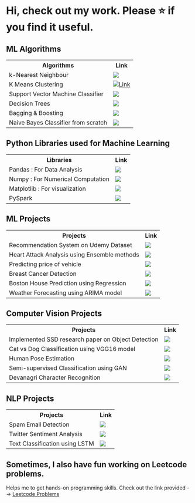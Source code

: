 # Hi, check out my work. Please ⭐ if you find it useful.


## ML Algorithms

<table>
<tr>
  <th> Algorithms </th>
  <th> Link </th>
</tr>
<tr>
  <td> k-Nearest Neighbour </td>
  <td> <a href="https://github.com/storytellingengineer/kNN_Classifier"><img src="https://raw.githubusercontent.com/storytellingengineer/my_repos/main/github.png"></a></td>
</tr>
<tr>
  <td> K Means Clustering </td>
  <td> <a href="https://github.com/storytellingengineer/KMeans_Clustering_Implementation"><img alt="Link" src="https://raw.githubusercontent.com/storytellingengineer/my_repos/main/github.png"></a></td>
</tr>
<tr>
  <td> Support Vector Machine Classifier </td>
  <td> <a href="https://github.com/storytellingengineer/SVM_Classifier"><img src="https://raw.githubusercontent.com/storytellingengineer/my_repos/main/github.png"></a>
</tr>
<tr>
  <td> Decision Trees </td>
  <td> <a href="https://github.com/storytellingengineer/Decision_Tree_Implementation"><img src="https://raw.githubusercontent.com/storytellingengineer/my_repos/main/github.png"></a></td>
</tr>
<tr>
  <td> Bagging & Boosting </td>
  <td> <a href="https://github.com/storytellingengineer/Bagging_vs_Boosting"><img src="https://raw.githubusercontent.com/storytellingengineer/my_repos/main/github.png"></a></td>
</tr>
<tr>
  <td> Naive Bayes Classifier from scratch </td>
  <td> <a href="https://github.com/storytellingengineer/Naive_Bayes_Classifier"><img src="https://raw.githubusercontent.com/storytellingengineer/my_repos/main/github.png"></a></td>
</tr>
</table>

## Python Libraries used for Machine Learning

<table>
  <tr>
    <th> Libraries </th>
    <th> Link </th>
  </tr>
  <tr>
    <td> Pandas : For Data Analysis </td>
    <td> <a href="https://github.com/storytellingengineer/Pandas_implementation_with_Python"><img src="https://raw.githubusercontent.com/storytellingengineer/my_repos/main/github.png"></a></td>
  </tr>
  <tr>
    <td> Numpy : For Numerical Computation </td>
    <td> <a href="https://github.com/storytellingengineer/Numpy_Implementation_with_Python"><img src="https://raw.githubusercontent.com/storytellingengineer/my_repos/main/github.png"></a></td>
  </tr>
  <tr>
    <td> Matplotlib : For visualization </td>
    <td> <a href="https://github.com/storytellingengineer/Matplotlib_tutorial_for_beginners"><img src="https://raw.githubusercontent.com/storytellingengineer/my_repos/main/github.png"></a></td>
  </tr>
  <tr>
    <td> PySpark </td>
    <td> <a href="https://github.com/storytellingengineer/Introduction_to_Pyspark"><img src="https://raw.githubusercontent.com/storytellingengineer/my_repos/main/github.png"></a></td>
  </tr>
</table>

## ML Projects 

<table>
<tr>
  <th> Projects </th>
  <th> Link </th>
</tr> 
<tr>
  <td> Recommendation System on Udemy Dataset </td>
  <td> <a href="https://github.com/storytellingengineer/Recommendation_System"><img src="https://raw.githubusercontent.com/storytellingengineer/my_repos/main/github.png"></a></td>
</tr>
<tr>
  <td> Heart Attack Analysis using Ensemble methods </td>
  <td> <a href="https://github.com/storytellingengineer/Heart-Attack-Analysis-And-Prediction"><img src="https://raw.githubusercontent.com/storytellingengineer/my_repos/main/github.png"></a></td>
</tr>
<tr>
  <td> Predicting price of vehicle </td>
  <td> <a href="https://github.com/storytellingengineer/Vehicle-Detection"><img src="https://raw.githubusercontent.com/storytellingengineer/my_repos/main/github.png"></a></td>
</tr>
<tr> 
  <td> Breast Cancer Detection </td>
  <td> <a href="https://github.com/storytellingengineer/Breast-Cancer-Detection/tree/main"><img src="https://raw.githubusercontent.com/storytellingengineer/my_repos/main/github.png"></a></td>
</tr>
<tr>
  <td> Boston House Prediction using Regression </td>
  <td> <a href="https://github.com/storytellingengineer/Boston_house_pricing_regression"><img src="https://raw.githubusercontent.com/storytellingengineer/my_repos/main/github.png"></a></td>
</tr>
<tr>
  <td> Weather Forecasting using ARIMA model </td>
  <td> <a href="https://github.com/storytellingengineer/Weather_Forecasting_with_Python"><img src="https://raw.githubusercontent.com/storytellingengineer/my_repos/main/github.png"></a></td>
</tr>
</table>

## Computer Vision Projects 

<table>
<tr>
  <th> Projects </th>
  <th> Link </th>
</tr>
<tr>
  <td> Implemented SSD research paper on Object Detection </td>
  <td> <a href="https://github.com/storytellingengineer/Tensorflow-2-Object-Detection-API"><img src="https://raw.githubusercontent.com/storytellingengineer/my_repos/main/github.png"></a></td>
</tr>
<tr>
  <td> Cat vs Dog Classification using VGG16 model </td>
  <td> <a href="https://github.com/storytellingengineer/Image_Classification_using_Transfer_Learning"><img src="https://raw.githubusercontent.com/storytellingengineer/my_repos/main/github.png"></a></td>
</tr>
<tr>
  <td> Human Pose Estimation </td>
  <td> <a href="https://github.com/storytellingengineer/Human_pose_estimation"><img src="https://raw.githubusercontent.com/storytellingengineer/my_repos/main/github.png"></a></td>
</tr>
<tr>
  <td> Semi-supervised Classification using GAN </td>
  <td> <a href="https://github.com/storytellingengineer/Semi_supervised_Learning_For_Malenoma_Detection"><img src="https://raw.githubusercontent.com/storytellingengineer/my_repos/main/github.png"></a></td>
</tr>
<tr>
  <td> Devanagri Character Recognition </td>
  <td> <a href="https://github.com/storytellingengineer/Devanagri_Character_Recognition"><img src="https://raw.githubusercontent.com/storytellingengineer/my_repos/main/github.png"></a></td>
</tr>
</table>

## NLP Projects 

<table>
  <tr>
  <th> Projects </th>
  <th> Link </th>
</tr>
<tr>
  <td> Spam Email Detection </td>
  <td> <a href="https://github.com/storytellingengineer/Spam_Email_Detection"><img src="https://raw.githubusercontent.com/storytellingengineer/my_repos/main/github.png"></a>
</tr>
<tr>
  <td> Twitter Sentiment Analysis </td>
  <td> <a href="https://github.com/storytellingengineer/Twitter_Sentiment_Analysis_NLP"><img src="https://raw.githubusercontent.com/storytellingengineer/my_repos/main/github.png"></a></td>
</tr>
  <tr>
  <td> Text Classification using LSTM </td>
  <td> <a href="https://github.com/storytellingengineer/Text_Classification_using_LSTM"><img src="https://raw.githubusercontent.com/storytellingengineer/my_repos/main/github.png"></a></td>
</tr>
</table>


## Sometimes, I also have fun working on Leetcode problems.

Helps me to get hands-on programming skills. Check out the link provided --> <a href="https://github.com/storytellingengineer/Leetcode_Practice"> Leetcode Problems </a>
